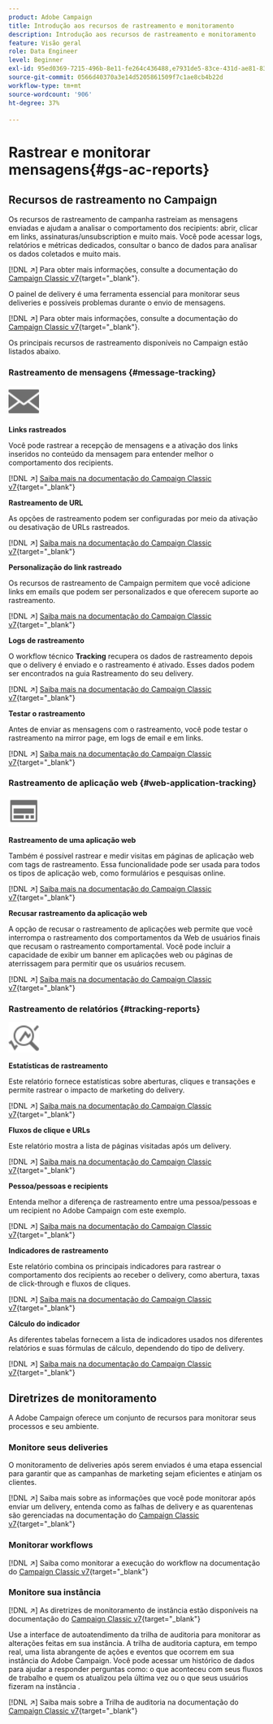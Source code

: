 ```yaml
---
product: Adobe Campaign
title: Introdução aos recursos de rastreamento e monitoramento
description: Introdução aos recursos de rastreamento e monitoramento
feature: Visão geral
role: Data Engineer
level: Beginner
exl-id: 95ed0369-7215-496b-8e11-fe264c436488,e7931de5-83ce-431d-ae81-83793d257550
source-git-commit: 0566d40370a3e14d5205861509f7c1ae8cb4b22d
workflow-type: tm+mt
source-wordcount: '906'
ht-degree: 37%

---
```


# Rastrear e monitorar mensagens{#gs-ac-reports}

## Recursos de rastreamento no Campaign

Os recursos de rastreamento de campanha rastreiam as mensagens enviadas e ajudam a analisar o comportamento dos recipients: abrir, clicar em links, assinaturas/unsubscription e muito mais. Você pode acessar logs, relatórios e métricas dedicados, consultar o banco de dados para analisar os dados coletados e muito mais.

[!DNL :arrow_upper_right:]  Para obter mais informações, consulte a documentação do  [Campaign Classic v7](https://experienceleague.adobe.com/docs/campaign-classic/using/getting-started/profile-management/editing-a-profile.html?lang=en#tracking-tab){target=&quot;_blank&quot;}.

O painel de delivery é uma ferramenta essencial para monitorar seus deliveries e possíveis problemas durante o envio de mensagens.

[!DNL :arrow_upper_right:] Para obter mais informações, consulte a documentação do  [Campaign Classic v7](https://experienceleague.adobe.com/docs/campaign-classic/using/sending-messages/monitoring-deliveries/delivery-dashboard.html?lang=en#sending-messages){target=&quot;_blank&quot;}.

Os principais recursos de rastreamento disponíveis no Campaign estão listados abaixo.

### Rastreamento de mensagens {#message-tracking}

<img src="assets/do-not-localize/icon-message-tracking.svg" width="60px">

**Links rastreados**

Você pode rastrear a recepção de mensagens e a ativação dos links inseridos no conteúdo da mensagem para entender melhor o comportamento dos recipients.

[!DNL :arrow_upper_right:] [Saiba mais na documentação do Campaign Classic v7](https://experienceleague.adobe.com/docs/campaign-classic/using/sending-messages/tracking-messages/how-to-configure-tracked-links.html?lang=en#sending-messages){target=&quot;_blank&quot;}

**Rastreamento de URL**

As opções de rastreamento podem ser configuradas por meio da ativação ou desativação de URLs rastreados.

[!DNL :arrow_upper_right:] [Saiba mais na documentação do Campaign Classic v7](https://experienceleague.adobe.com/docs/campaign-classic/using/sending-messages/tracking-messages/personalizing-url-tracking.html?lang=en#sending-messages){target=&quot;_blank&quot;}


**Personalização do link rastreado**

Os recursos de rastreamento de Campaign permitem que você adicione links em emails que podem ser personalizados e que oferecem suporte ao rastreamento.

[!DNL :arrow_upper_right:] [Saiba mais na documentação do Campaign Classic v7](https://experienceleague.adobe.com/docs/campaign-classic/using/sending-messages/tracking-messages/tracking-personalized-links/tracking-personalized-links.html?lang=en#sending-messages){target=&quot;_blank&quot;}

**Logs de rastreamento**

O workflow técnico **Tracking** recupera os dados de rastreamento depois que o delivery é enviado e o rastreamento é ativado. Esses dados podem ser encontrados na guia Rastreamento do seu delivery.

[!DNL :arrow_upper_right:] [Saiba mais na documentação do Campaign Classic v7](https://experienceleague.adobe.com/docs/campaign-classic/using/sending-messages/tracking-messages/accessing-the-tracking-logs.html?lang=en#sending-messages){target=&quot;_blank&quot;}

**Testar o rastreamento**

Antes de enviar as mensagens com o rastreamento, você pode testar o rastreamento na mirror page, em logs de email e em links.

[!DNL :arrow_upper_right:] [Saiba mais na documentação do Campaign Classic v7](https://experienceleague.adobe.com/docs/campaign-classic/using/sending-messages/tracking-messages/testing-tracking.html?lang=en#sending-messages){target=&quot;_blank&quot;}

### Rastreamento de aplicação web {#web-application-tracking}

<img src="assets/do-not-localize/icon-web-app.svg" width="60px">

**Rastreamento de uma aplicação web**

Também é possível rastrear e medir visitas em páginas de aplicação web com tags de rastreamento. Essa funcionalidade pode ser usada para todos os tipos de aplicação web, como formulários e pesquisas online.

[!DNL :arrow_upper_right:] [Saiba mais na documentação do Campaign Classic v7](https://experienceleague.adobe.com/docs/campaign-classic/using/designing-content/web-applications/tracking-a-web-application.html?lang=en#designing-content){target=&quot;_blank&quot;}

**Recusar rastreamento da aplicação web**

A opção de recusar o rastreamento de aplicações web permite que você interrompa o rastreamento dos comportamentos da Web de usuários finais que recusam o rastreamento comportamental. Você pode incluir a capacidade de exibir um banner em aplicações web ou páginas de aterrissagem para permitir que os usuários recusem.

[!DNL :arrow_upper_right:] [Saiba mais na documentação do Campaign Classic v7](https://experienceleague.adobe.com/docs/campaign-classic/using/designing-content/web-applications/web-application-tracking-opt-out.html?lang=en#designing-content){target=&quot;_blank&quot;}

### Rastreamento de relatórios {#tracking-reports}

<img src="assets/do-not-localize/icon_monitor.svg" width="60px">

**Estatísticas de rastreamento**

Este relatório fornece estatísticas sobre aberturas, cliques e transações e permite rastrear o impacto de marketing do delivery.

[!DNL :arrow_upper_right:] [Saiba mais na documentação do Campaign Classic v7](https://experienceleague.adobe.com/docs/campaign-classic/using/sending-messages/tracking-messages/about-message-tracking.html?lang=en#tracking-reports){target=&quot;_blank&quot;}

**Fluxos de clique e URLs**

Este relatório mostra a lista de páginas visitadas após um delivery.

[!DNL :arrow_upper_right:] [Saiba mais na documentação do Campaign Classic v7](https://experienceleague.adobe.com/docs/campaign-classic/using/reporting/reports-on-deliveries/delivery-reports.html?lang=en#urls-and-click-streams){target=&quot;_blank&quot;}

**Pessoa/pessoas e recipients**

Entenda melhor a diferença de rastreamento entre uma pessoa/pessoas e um recipient no Adobe Campaign com este exemplo.

[!DNL :arrow_upper_right:] [Saiba mais na documentação do Campaign Classic v7](https://experienceleague.adobe.com/docs/campaign-classic/using/reporting/reports-on-deliveries/person-people-recipients.html?lang=en#reporting){target=&quot;_blank&quot;}

**Indicadores de rastreamento**

Este relatório combina os principais indicadores para rastrear o comportamento dos recipients ao receber o delivery, como abertura, taxas de click-through e fluxos de cliques.

[!DNL :arrow_upper_right:] [Saiba mais na documentação do Campaign Classic v7](https://experienceleague.adobe.com/docs/campaign-classic/using/reporting/reports-on-deliveries/delivery-reports.html?lang=en#reporting){target=&quot;_blank&quot;}

**Cálculo do indicador**

As diferentes tabelas fornecem a lista de indicadores usados nos diferentes relatórios e suas fórmulas de cálculo, dependendo do tipo de delivery.

[!DNL :arrow_upper_right:] [Saiba mais na documentação do Campaign Classic v7](https://experienceleague.adobe.com/docs/campaign-classic/using/reporting/reports-on-deliveries/indicator-calculation.html?lang=en#reporting){target=&quot;_blank&quot;}

## Diretrizes de monitoramento

A Adobe Campaign oferece um conjunto de recursos para monitorar seus processos e seu ambiente.

### Monitore seus deliveries

O monitoramento de deliveries após serem enviados é uma etapa essencial para garantir que as campanhas de marketing sejam eficientes e atinjam os clientes.

[!DNL :arrow_upper_right:] Saiba mais sobre as informações que você pode monitorar após enviar um delivery, entenda como as falhas de delivery e as quarentenas são gerenciadas na documentação do  [Campaign Classic v7](https://experienceleague.adobe.com/docs/campaign-classic/using/sending-messages/monitoring-deliveries/about-delivery-monitoring.html?lang=en#sending-messages){target=&quot;_blank&quot;}

### Monitorar workflows

[!DNL :arrow_upper_right:] Saiba como monitorar a execução do workflow na documentação do   [Campaign Classic v7](https://experienceleague.adobe.com/docs/campaign-classic/using/automating-with-workflows/monitoring-workflows/monitoring-workflow-execution.html?lang=en#automating-with-workflows){target=&quot;_blank&quot;}

### Monitore sua instância

[!DNL :arrow_upper_right:] As diretrizes de monitoramento de instância estão disponíveis na documentação do  [Campaign Classic v7](https://experienceleague.adobe.com/docs/campaign-classic/using/monitoring-campaign-classic/introduction/monitoring-guidelines.html?lang=en#monitoring-campaign-classic){target=&quot;_blank&quot;}

Use a interface de autoatendimento da trilha de auditoria para monitorar as alterações feitas em sua instância. A trilha de auditoria captura, em tempo real, uma lista abrangente de ações e eventos que ocorrem em sua instância do Adobe Campaign. Você pode acessar um histórico de dados para ajudar a responder perguntas como: o que aconteceu com seus fluxos de trabalho e quem os atualizou pela última vez ou o que seus usuários fizeram na instância .

[!DNL :arrow_upper_right:] Saiba mais sobre a Trilha de auditoria na documentação do   [Campaign Classic v7](https://experienceleague.adobe.com/docs/campaign-classic/using/monitoring-campaign-classic/production-procedures/audit-trail.html?lang=en#accessing-audit-trail){target=&quot;_blank&quot;}
